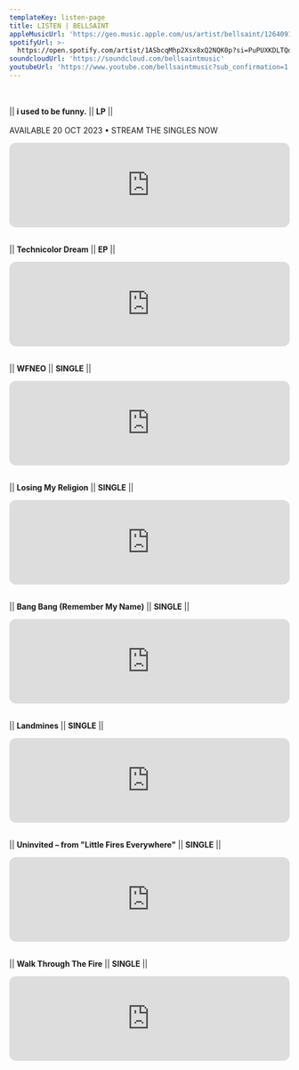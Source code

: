 ```yaml
---
templateKey: listen-page
title: LISTEN | BELLSAINT
appleMusicUrl: 'https://geo.music.apple.com/us/artist/bellsaint/1264091814?mt=1&app=music'
spotifyUrl: >-
  https://open.spotify.com/artist/1ASbcqMhp2Xsx8xQ2NQK0p?si=PuPUXKDLTQq0f-O-cdOt9Q
soundcloudUrl: 'https://soundcloud.com/bellsaintmusic'
youtubeUrl: 'https://www.youtube.com/bellsaintmusic?sub_confirmation=1'
---
```

<br><br>|| <b>i used to be funny.</b> || <b>LP</b> || <br><br>AVAILABLE 20 OCT 2023 • STREAM THE SINGLES NOW

<iframe style="border-radius:12px" src="https://open.spotify.com/embed/album/0pv06m389RLxMCQahFCcnl?utm_source=generator" width="100%" height="152" frameBorder="0" allowfullscreen="" allow="autoplay; clipboard-write; encrypted-media; fullscreen; picture-in-picture" loading="lazy"></iframe>

<br>|| <b>Technicolor Dream</b> || <b>EP</b> ||<br>

<iframe style="border-radius:12px" src="https://open.spotify.com/embed/album/7BW5FhbUGKkYfbyAPaugtG?utm_source=generator" width="100%" height="152" frameBorder="0" allowfullscreen="" allow="autoplay; clipboard-write; encrypted-media; fullscreen; picture-in-picture" loading="lazy"></iframe>

<br>|| <b>WFNEO</b> || <b>SINGLE</b> ||<br>

<iframe style="border-radius:12px" src="https://open.spotify.com/embed/album/60I4NXdayE7zhnU3FvyOtn?utm_source=generator" width="100%" height="152" frameBorder="0" allowfullscreen="" allow="autoplay; clipboard-write; encrypted-media; fullscreen; picture-in-picture" loading="lazy"></iframe>

<br>|| <b>Losing My Religion</b> || <b>SINGLE</b> ||<br>

<iframe style="border-radius:12px" src="https://open.spotify.com/embed/track/5yd5rpfgN97nIDZJmRGcVQ?utm_source=generator" width="100%" height="152" frameBorder="0" allowfullscreen="" allow="autoplay; clipboard-write; encrypted-media; fullscreen; picture-in-picture" loading="lazy"></iframe>

<br>|| <b>Bang Bang (Remember My Name)</b> || <b>SINGLE</b> ||<br>

<iframe style="border-radius:12px" src="https://open.spotify.com/embed/track/7k7W6sFJy1WvPAvpKIB54b?utm_source=generator" width="100%" height="152" frameBorder="0" allowfullscreen="" allow="autoplay; clipboard-write; encrypted-media; fullscreen; picture-in-picture" loading="lazy"></iframe>

<br>|| <b>Landmines</b> || <b>SINGLE</b> ||<br>

<iframe style="border-radius:12px" src="https://open.spotify.com/embed/track/0tSbS5gmEw3X907wOwL9pa?utm_source=generator" width="100%" height="152" frameBorder="0" allowfullscreen="" allow="autoplay; clipboard-write; encrypted-media; fullscreen; picture-in-picture" loading="lazy"></iframe>

<br>|| <b>Uninvited – from "Little Fires Everywhere"</b> || <b>SINGLE</b> ||<br>

<iframe style="border-radius:12px" src="https://open.spotify.com/embed/track/3UzTRBCsgcfhZuhn3jtV9X?utm_source=generator" width="100%" height="152" frameBorder="0" allowfullscreen="" allow="autoplay; clipboard-write; encrypted-media; fullscreen; picture-in-picture" loading="lazy"></iframe>

<br>|| <b>Walk Through The Fire</b> || <b>SINGLE</b> ||<br>

<iframe style="border-radius:12px" src="https://open.spotify.com/embed/track/6ptnGWimsxGvlwURTwW7VA?utm_source=generator" width="100%" height="152" frameBorder="0" allowfullscreen="" allow="autoplay; clipboard-write; encrypted-media; fullscreen; picture-in-picture" loading="lazy"></iframe>
